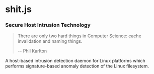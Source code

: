 # shit.js
### Secure Host Intrusion Technology

> There are only two hard things in Computer Science: cache invalidation and
> naming things.
>
> -- Phil Karlton

A host-based intrusion detection daemon for Linux platforms which performs
signature-based anomaly detection of the Linux filesystem.
